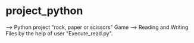 # project_python

--> Python project "rock, paper or scissors" Game
--> Reading and Writing Files by the help of user "Execute_read.py".
